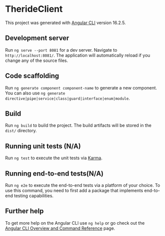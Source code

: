 # TherideClient

This project was generated with [Angular CLI](https://github.com/angular/angular-cli) version 16.2.5.

## Development server

Run `ng serve --port 8081` for a dev server. Navigate to `http://localhost:8081/`. The application will automatically reload if you change any of the source files.

## Code scaffolding

Run `ng generate component component-name` to generate a new component. You can also use `ng generate directive|pipe|service|class|guard|interface|enum|module`.

## Build

Run `ng build` to build the project. The build artifacts will be stored in the `dist/` directory.

## Running unit tests (N/A)

Run `ng test` to execute the unit tests via [Karma](https://karma-runner.github.io).

## Running end-to-end tests(N/A)

Run `ng e2e` to execute the end-to-end tests via a platform of your choice. To use this command, you need to first add a package that implements end-to-end testing capabilities.

## Further help

To get more help on the Angular CLI use `ng help` or go check out the [Angular CLI Overview and Command Reference](https://angular.io/cli) page.
